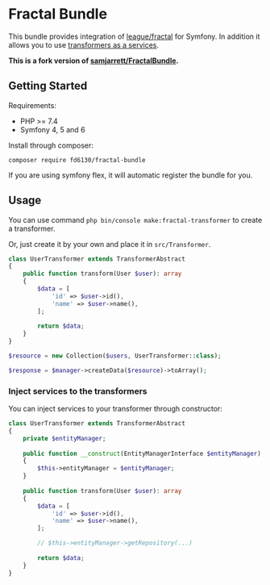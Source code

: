 Fractal Bundle
=============================

This bundle provides integration of [league/fractal](https://github.com/thephpleague/fractal) for Symfony. In addition it allows you to use [transformers as a services](#using-transformers-as-services).

**This is a fork version of [samjarrett/FractalBundle](https://github.com/samjarrett/FractalBundle).**

## Getting Started

Requirements:

* PHP >= 7.4
* Symfony 4, 5 and 6

Install through composer:

```
composer require fd6130/fractal-bundle
```

If you are using symfony flex, it will automatic register the bundle for you.

## Usage

You can use command `php bin/console make:fractal-transformer` to create a transformer.

Or, just create it by your own and place it in `src/Transformer`.

```php
class UserTransformer extends TransformerAbstract
{    
    public function transform(User $user): array
    {
        $data = [
            'id' => $user->id(),
            'name' => $user->name(),
        ];
        
        return $data;
    }
}

$resource = new Collection($users, UserTransformer::class);

$response = $manager->createData($resource)->toArray();
```

### Inject services to the transformers

You can inject services to your transformer through constructor:

```php
class UserTransformer extends TransformerAbstract
{
    private $entityManager;
    
    public function __construct(EntityManagerInterface $entityManager)
    {
        $this->entityManager = $entityManager;
    }
    
    public function transform(User $user): array
    {
        $data = [
            'id' => $user->id(),
            'name' => $user->name(),
        ];

        // $this->entityManager->getRepository(...)
        
        return $data;
    }
}
```
